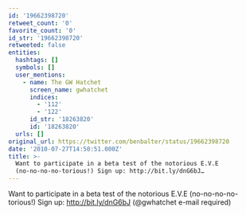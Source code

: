 ```yaml
---
id: '19662398720'
retweet_count: '0'
favorite_count: '0'
id_str: '19662398720'
retweeted: false
entities:
  hashtags: []
  symbols: []
  user_mentions:
    - name: The GW Hatchet
      screen_name: gwhatchet
      indices:
        - '112'
        - '122'
      id_str: '18263820'
      id: '18263820'
  urls: []
original_url: https://twitter.com/benbalter/status/19662398720
date: '2010-07-27T14:50:51.000Z'
title: >-
  Want to participate in a beta test of the notorious E.V.E
  (no-no-no-no-torious!) Sign up: http://bit.ly/dnG6bJ…
---
```


Want to participate in a beta test of the notorious E.V.E (no-no-no-no-torious!) Sign up: http://bit.ly/dnG6bJ (@gwhatchet e-mail required)